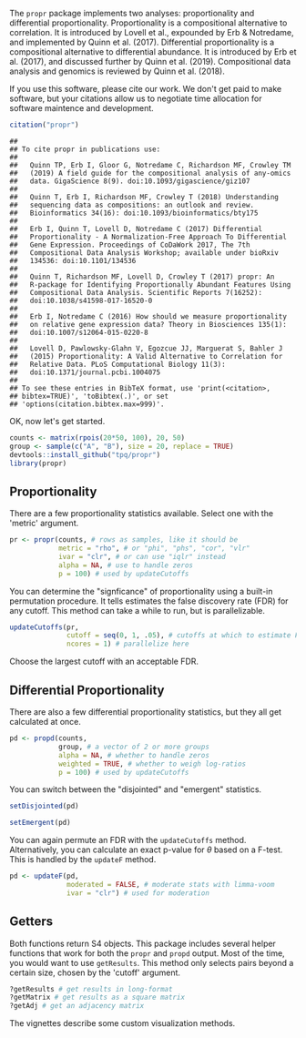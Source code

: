 <!-- README.md is generated from README.Rmd. Please edit that file -->
The `propr` package implements two analyses: proportionality and differential proportionality. Proportionality is a compositional alternative to correlation. It is introduced by Lovell et al., expounded by Erb & Notredame, and implemented by Quinn et al. (2017). Differential proportionality is a compositional alternative to differential abundance. It is introduced by Erb et al. (2017), and discussed further by Quinn et al. (2019). Compositional data analysis and genomics is reviewed by Quinn et al. (2018).

If you use this software, please cite our work. We don't get paid to make software, but your citations allow us to negotiate time allocation for software maintence and development.

``` r
citation("propr")
```

    ## 
    ## To cite propr in publications use:
    ## 
    ##   Quinn TP, Erb I, Gloor G, Notredame C, Richardson MF, Crowley TM
    ##   (2019) A field guide for the compositional analysis of any-omics
    ##   data. GigaScience 8(9). doi:10.1093/gigascience/giz107
    ## 
    ##   Quinn T, Erb I, Richardson MF, Crowley T (2018) Understanding
    ##   sequencing data as compositions: an outlook and review.
    ##   Bioinformatics 34(16): doi:10.1093/bioinformatics/bty175
    ## 
    ##   Erb I, Quinn T, Lovell D, Notredame C (2017) Differential
    ##   Proportionality - A Normalization-Free Approach To Differential
    ##   Gene Expression. Proceedings of CoDaWork 2017, The 7th
    ##   Compositional Data Analysis Workshop; available under bioRxiv
    ##   134536: doi:10.1101/134536
    ## 
    ##   Quinn T, Richardson MF, Lovell D, Crowley T (2017) propr: An
    ##   R-package for Identifying Proportionally Abundant Features Using
    ##   Compositional Data Analysis. Scientific Reports 7(16252):
    ##   doi:10.1038/s41598-017-16520-0
    ## 
    ##   Erb I, Notredame C (2016) How should we measure proportionality
    ##   on relative gene expression data? Theory in Biosciences 135(1):
    ##   doi:10.1007/s12064-015-0220-8
    ## 
    ##   Lovell D, Pawlowsky-Glahn V, Egozcue JJ, Marguerat S, Bahler J
    ##   (2015) Proportionality: A Valid Alternative to Correlation for
    ##   Relative Data. PLoS Computational Biology 11(3):
    ##   doi:10.1371/journal.pcbi.1004075
    ## 
    ## To see these entries in BibTeX format, use 'print(<citation>,
    ## bibtex=TRUE)', 'toBibtex(.)', or set
    ## 'options(citation.bibtex.max=999)'.

OK, now let's get started.

``` r
counts <- matrix(rpois(20*50, 100), 20, 50)
group <- sample(c("A", "B"), size = 20, replace = TRUE)
devtools::install_github("tpq/propr")
library(propr)
```

Proportionality
---------------

There are a few proportionality statistics available. Select one with the 'metric' argument.

``` r
pr <- propr(counts, # rows as samples, like it should be
            metric = "rho", # or "phi", "phs", "cor", "vlr"
            ivar = "clr", # or can use "iqlr" instead
            alpha = NA, # use to handle zeros
            p = 100) # used by updateCutoffs
```

You can determine the "signficance" of proportionality using a built-in permutation procedure. It tells estimates the false discovery rate (FDR) for any cutoff. This method can take a while to run, but is parallelizable.

``` r
updateCutoffs(pr,
              cutoff = seq(0, 1, .05), # cutoffs at which to estimate FDR
              ncores = 1) # parallelize here
```

Choose the largest cutoff with an acceptable FDR.

Differential Proportionality
----------------------------

There are also a few differential proportionality statistics, but they all get calculated at once.

``` r
pd <- propd(counts,
            group, # a vector of 2 or more groups
            alpha = NA, # whether to handle zeros
            weighted = TRUE, # whether to weigh log-ratios
            p = 100) # used by updateCutoffs
```

You can switch between the "disjointed" and "emergent" statistics.

``` r
setDisjointed(pd)
```

``` r
setEmergent(pd)
```

You can again permute an FDR with the `updateCutoffs` method. Alternatively, you can calculate an exact p-value for *θ* based on a F-test. This is handled by the `updateF` method.

``` r
pd <- updateF(pd,
              moderated = FALSE, # moderate stats with limma-voom
              ivar = "clr") # used for moderation
```

Getters
-------

Both functions return S4 objects. This package includes several helper functions that work for both the `propr` and `propd` output. Most of the time, you would want to use `getResults`. This method only selects pairs beyond a certain size, chosen by the 'cutoff' argument.

``` r
?getResults # get results in long-format
?getMatrix # get results as a square matrix
?getAdj # get an adjacency matrix
```

The vignettes describe some custom visualization methods.
